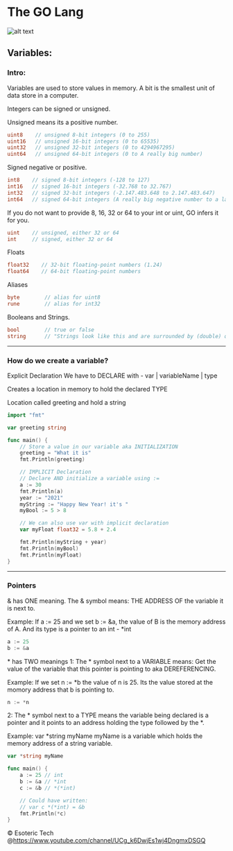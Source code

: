 # The GO Lang

![alt text](https://yuriktech.com/images/Golang.png)


## Variables:

### Intro: 
Variables are used to store values in memory.
A bit is the smallest unit of data store in a computer.

Integers can be signed or unsigned.

Unsigned means its a positive number.
```go
uint8    // unsigned 8-bit integers (0 to 255)
uint16   // unsigned 16-bit integers (0 to 65535)
uint32   // unsigned 32-bit integers (0 to 4294967295)
uint64   // unsigned 64-bit integers (0 to A really big number)
```

Signed negative or positive.
```go
int8    // signed 8-bit integers (-128 to 127)
int16   // signed 16-bit integers (-32.768 to 32.767)
int32   // signed 32-bit integers (-2.147.483.648 to 2.147.483.647)
int64   // signed 64-bit integers (A really big negative number to a large number)
```

If you do not want to provide 8, 16, 32 or 64 to your int or uint, GO infers it for you.
```go
uint    // unsigned, either 32 or 64
int     // signed, either 32 or 64
```

Floats
```go
float32    // 32-bit floating-point numbers (1.24)
float64    // 64-bit floating-point numbers
```

Aliases
```go
byte        // alias for uint8
rune        // alias for int32
```

Booleans and Strings.
```go
bool        // true or false
string      // "Strings look like this and are surrounded by (double) quotes."
```

---

### How do we create a variable?

Explicit Declaration
We have to DECLARE with - var | variableName | type

Creates a location in memory to hold the declared TYPE

Location called greeting and hold a string

```go
import "fmt"

var greeting string

func main() {
	// Store a value in our variable aka INITIALIZATION
	greeting = "What it is"
	fmt.Println(greeting)

	// IMPLICIT Declaration
	// Declare AND initialize a variable using :=
	a := 30
	fmt.Println(a)
	year := "2021"
	myString := "Happy New Year! it's "
	myBool := 5 > 8

	// We can also use var with implicit declaration
	var myFloat float32 = 5.8 + 2.4

	fmt.Println(myString + year)
	fmt.Println(myBool)
	fmt.Println(myFloat)
}
```

---

### Pointers

& has ONE meaning.
The & symbol means: THE ADDRESS OF the variable it is next to.

Example: 
If a := 25 and we set b := &a,
the value of B is the memory address of A.
And its type is a pointer to an int - *int

```go
a := 25
b := &a
```

\* has TWO meanings
1: The * symbol next to a VARIABLE means: Get the value of the variable that this
pointer is pointing to aka DEREFERENCING.

Example: 
If we set n := *b
the value of n is 25. Its the value stored at the momory address
that b is pointing to.

```go
n := *n
```

2: The * symbol next to a TYPE means the variable being declared
is a pointer and it points to an address holding the type followed by the *.

Example: var *string myName
myName is a variable which holds the memory address of a string variable.

```go
var *string myName
```


```go
func main() {
	a := 25 // int
	b := &a // *int
	c := &b // *(*int)

	// Could have written:
	// var c *(*int) = &b
	fmt.Println(*c)
}
```


© Esoteric Tech @https://www.youtube.com/channel/UCg_k6DwjEs1wj4DngmxDSGQ